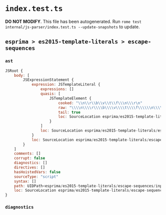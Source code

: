# `index.test.ts`

**DO NOT MODIFY**. This file has been autogenerated. Run `rome test internal/js-parser/index.test.ts --update-snapshots` to update.

## `esprima > es2015-template-literals > escape-sequences`

### `ast`

```javascript
JSRoot {
	body: [
		JSExpressionStatement {
			expression: JSTemplateLiteral {
				expressions: []
				quasis: [
					JSTemplateElement {
						cooked: "\\n\\r\\b\\v\\t\\f\\\n\\\r\n"
						raw: "\\\\n\\\\r\\\\b\\\\v\\\\t\\\\f\\\\\\n\\\\\\r\\n"
						tail: true
						loc: SourceLocation esprima/es2015-template-literals/escape-sequences/input.js 1:1-1:29
					}
				]
				loc: SourceLocation esprima/es2015-template-literals/escape-sequences/input.js 1:0-1:30
			}
			loc: SourceLocation esprima/es2015-template-literals/escape-sequences/input.js 1:0-1:30
		}
	]
	comments: []
	corrupt: false
	diagnostics: []
	directives: []
	hasHoistedVars: false
	sourceType: "script"
	syntax: []
	path: UIDPath<esprima/es2015-template-literals/escape-sequences/input.js>
	loc: SourceLocation esprima/es2015-template-literals/escape-sequences/input.js 1:0-2:0
}
```

### `diagnostics`

```

```
